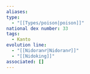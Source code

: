 ```yaml
---
aliases: 
type:
  - "[[Types/poison|poison]]"
national dex number: 33
tags:
  - Kanto
evolution line:
  - "[[Nidoran♂|Nidoran♂]]"
  - "[[Nidoking]]"
associated: []
---
```

